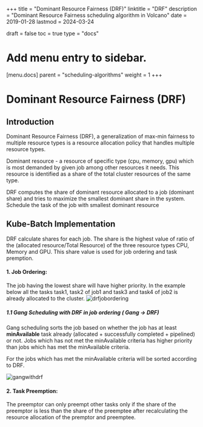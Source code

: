 +++
title = "Dominant Resource Fairness (DRF)"
linktitle = "DRF"
description = "Dominant Resource Fairness scheduling algorithm in Volcano"
date = 2019-01-28
lastmod = 2024-03-24

draft = false
toc = true
type = "docs"

# Add menu entry to sidebar.
[menu.docs]
  parent = "scheduling-algorithms"
  weight = 1
+++

# Dominant Resource Fairness (DRF)

## Introduction
Dominant Resource Fairness (DRF), a generalization of max-min fairness to multiple resource types is a resource allocation policy that handles multiple resource types.

Dominant resource - a resource of specific type (cpu, memory, gpu) which is most demanded by given job among other resources it needs. This resource is identified as a share of the total cluster resources of the same type.

DRF computes the share of dominant resource allocated to a job (dominant share) and tries to maximize the smallest dominant share in the system.
Schedule the task of the job with smallest dominant resource


## Kube-Batch Implementation
DRF calculate shares for each job. The share is the highest value of  ratio of the (allocated resource/Total Resource) of the three resource types CPU, Memory and GPU.
This share value is used for job ordering and task premption.

#### 1. Job Ordering:
  The job having the lowest share will have higher priority.
  In the example below all the tasks task1, task2 of job1 and task3 and task4 of job2 is already allocated to the cluster.
  ![drfjobordering](./images/drfjobordering.png)


 ##### 1.1 Gang Scheduling with DRF in job ordering ( Gang -> DRF)
   Gang scheduling sorts the job based on whether the job has at least **minAvailable** task already (allocated + successfully completed + pipelined) or not.
   Jobs which has not met the minAvailable criteria has higher priority than jobs which has met
   the minAvailable criteria.

   For the jobs which has met the minAvailable criteria will be sorted according to DRF.

   ![gangwithdrf](./images/gangwithdrf.png)

#### 2. Task Preemption:

The preemptor can only preempt other tasks only if the share of the preemptor is less than the share of the preemptee after recalculating the resource allocation  of the premptor and preemptee.
